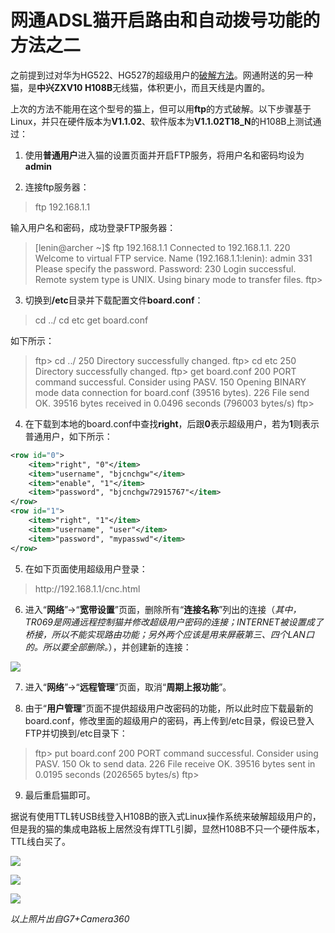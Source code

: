# 网通ADSL猫开启路由和自动拨号功能的方法之二

之前提到过对华为HG522、HG527的超级用户的<a href="http://0x3f.org/?p=1528">破解方法</a>。网通附送的另一种猫，是<strong>中兴ZXV10 H108B</strong>无线猫，体积更小，而且天线是内置的。

上次的方法不能用在这个型号的猫上，但可以用<strong>ftp</strong>的方式破解。以下步骤基于Linux，并只在硬件版本为<strong>V1.1.02</strong>、软件版本为<strong>V1.1.02T18_N</strong>的H108B上测试通过：

1. 使用<strong>普通用户</strong>进入猫的设置页面并开启FTP服务，将用户名和密码均设为<strong>admin</strong>

2. 连接ftp服务器：

<blockquote>
ftp 192.168.1.1
</blockquote>

输入用户名和密码，成功登录FTP服务器：

<blockquote>
[lenin@archer ~]$ ftp 192.168.1.1
Connected to 192.168.1.1.
220 Welcome to virtual FTP service.
Name (192.168.1.1:lenin): admin
331 Please specify the password.
Password:
230 Login successful.
Remote system type is UNIX.
Using binary mode to transfer files.
ftp> 
</blockquote>

3. 切换到<strong>/etc</strong>目录并下载配置文件<strong>board.conf</strong>：

<blockquote>
cd ../
cd etc
get board.conf
</blockquote>

如下所示：

<blockquote>
ftp> cd ../
250 Directory successfully changed.
ftp> cd etc
250 Directory successfully changed.
ftp> get board.conf
200 PORT command successful. Consider using PASV.
150 Opening BINARY mode data connection for board.conf (39516 bytes).
226 File send OK.
39516 bytes received in 0.0496 seconds (796003 bytes/s)
ftp> 
</blockquote>

4. 在下载到本地的board.conf中查找<strong>right</strong>，后跟<strong>0</strong>表示超级用户，若为<strong>1</strong>则表示普通用户，如下所示：

```xml
<row id="0">
    <item>"right", "0"</item>
    <item>"username", "bjcnchgw"</item>
    <item>"enable", "1"</item>
    <item>"password", "bjcnchgw72915767"</item>
</row>
<row id="1">
    <item>"right", "1"</item>
    <item>"username", "user"</item>
    <item>"password", "mypasswd"</item>
</row>
```

5. 在如下页面使用超级用户登录：

<blockquote>
http://192.168.1.1/cnc.html
</blockquote>

6. 进入“<strong>网络</strong>”→“<strong>宽带设置</strong>”页面，删除所有“<strong>连接名称</strong>”列出的连接（<em>其中，TR069是网通远程控制猫并修改超级用户密码的连接；INTERNET被设置成了桥接，所以不能实现路由功能；另外两个应该是用来屏蔽第三、四个LAN口的。所以要全部删除。</em>），并创建新的连接：

<a href="http://picasaweb.google.com/lh/photo/G5p8or5AvVumvFOr89XLqQ?feat=embedwebsite"><img src="http://lh5.ggpht.com/_ceUJ_lBTHzc/TEHd0wXELFI/AAAAAAAABbs/gtxn0tKGyJM/s400/2010-07-17.19%3A48%3A30.%E6%88%AA%E5%8F%96%E9%80%89%E5%8C%BA.01.png" /></a>

7. 进入“<strong>网络</strong>”→“<strong>远程管理</strong>”页面，取消“<strong>周期上报功能</strong>”。

8. 由于“<strong>用户管理</strong>”页面不提供超级用户改密码的功能，所以此时应下载最新的board.conf，修改里面的超级用户的密码，再上传到/etc目录，假设已登入FTP并切换到/etc目录下：

<blockquote>
ftp> put board.conf
200 PORT command successful. Consider using PASV.
150 Ok to send data.
226 File receive OK.
39516 bytes sent in 0.0195 seconds (2026565 bytes/s)
ftp> 
</blockquote>

9. 最后重启猫即可。

据说有使用TTL转USB线登入H108B的嵌入式Linux操作系统来破解超级用户的，但是我的猫的集成电路板上居然没有焊TTL引脚，显然H108B不只一个硬件版本，TTL线白买了。

<a href="http://picasaweb.google.com/lh/photo/ceYq8gDnT3qY6IgBQuyjFg?feat=embedwebsite"><img src="http://lh6.ggpht.com/_ceUJ_lBTHzc/TEHb1yqtElI/AAAAAAAABbY/KKlqPgcBMWo/s400/C360_2010-07-17%2011-07-10.jpg" /></a>

<a href="http://picasaweb.google.com/lh/photo/omFbqTXkvVV4L86vGqyyng?feat=embedwebsite"><img src="http://lh3.ggpht.com/_ceUJ_lBTHzc/TEHb19lGCzI/AAAAAAAABbc/7zaShWAUvUM/s400/C360_2010-07-17%2011-06-21.jpg" /></a>

<a href="http://picasaweb.google.com/lh/photo/JfG_3EgD8BDChZVBM6xx9Q?feat=embedwebsite"><img src="http://lh6.ggpht.com/_ceUJ_lBTHzc/TEHb2HXkwhI/AAAAAAAABbg/HazHHwsfXHk/s400/C360_2010-07-17%2011-06-09.jpg" /></a>

<em>以上照片出自G7+Camera360</em>

